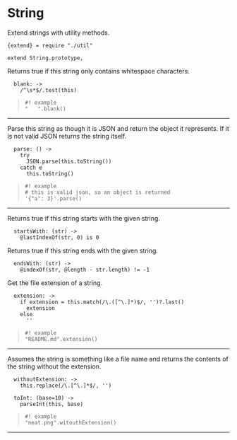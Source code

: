 String
======

Extend strings with utility methods.

    {extend} = require "./util"

    extend String.prototype,

Returns true if this string only contains whitespace characters.

      blank: ->
        /^\s*$/.test(this)

>     #! example
>     "   ".blank()

---

Parse this string as though it is JSON and return the object it represents. If it
is not valid JSON returns the string itself.

      parse: () ->
        try
          JSON.parse(this.toString())
        catch e
          this.toString()

>     #! example
>     # this is valid json, so an object is returned
>     '{"a": 3}'.parse()

---

Returns true if this string starts with the given string.

      startsWith: (str) ->
        @lastIndexOf(str, 0) is 0

Returns true if this string ends with the given string.

      endsWith: (str) ->
        @indexOf(str, @length - str.length) != -1

Get the file extension of a string.

      extension: ->
        if extension = this.match(/\.([^\.]*)$/, '')?.last()
          extension
        else
          ''

>     #! example
>     "README.md".extension()

---

Assumes the string is something like a file name and returns the
contents of the string without the extension.

      withoutExtension: ->
        this.replace(/\.[^\.]*$/, '')

      toInt: (base=10) ->
        parseInt(this, base)

>     #! example
>     "neat.png".witouthExtension()

---
